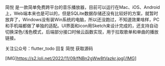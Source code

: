 简悦 是一款简单免费跨平台的音乐播放器，目前可以运行在Mac、iOS、Android上，Web端本来也是可以的，但是SQLite数据存储还没有比较好的方案，就暂时放弃了，Windows没有装Win系统的电脑，所以还没跑过，不知道效果啥样，PC和手机端都做了单独的适配。UI界面和icon用Sketch来设计完成的，还支持自动切换深色/浅色模式，后端部分接口时候云函数实现，用于拉取歌单和单曲的播放链接。

关注公众号：flutter_todo 回复 简悦 获取源码

[IMG]https://s2.loli.net/2022/11/09/fNBn2gWw8tVazkr.jpg[/IMG]
